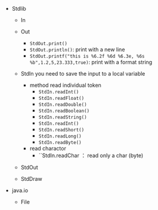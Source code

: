 * Stdlib
  * In
  * Out
    * `StdOut.print()`
    * `StdOut.println()`: print with a new line
    * ``StdOut.printf("this is %6.2f %6d %6.3e, %6s %b",1.2,5,23.333,true)``: print with a format string
  * StdIn
    you need to save the input to a local variable
    * method read individual token
      * ``StdIn.readInt()``
      * ``StdIn.readFloat()``
      * ``StdIn.readDouble()``
      * ``StdIn.readBoolean()``
      * ``StdIn.readString()``
      * ``StdIn.readInt()``
      * ``StdIn.readShort()``
      * ``StdIn.readLong()``
      * ``StdIn.readByte()``
    * read charactor
      * ``StdIn.readChar ： read only a char (byte)

  * StdOut
  * StdDraw

* java.io
  * File
